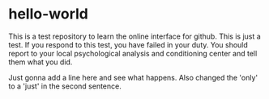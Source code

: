 # hello-world

This is a test repository to learn the online interface for github.  This is just a test.  If you respond to this test, you have failed in your duty.  You should report to your local psychological analysis and conditioning center and tell them what you did.

Just gonna add a line here and see what happens.  Also changed the 'only' to a 'just' in the second sentence.

